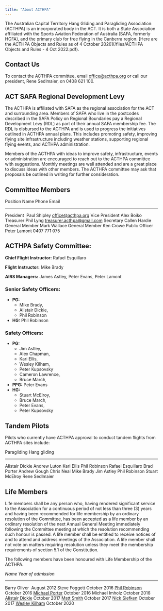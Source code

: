 ```yaml
---
title: "About ACTHPA"
---
```


The Australian Capital Territory Hang Gliding and Paragliding Association (ACTHPA) is an incorporated body in the ACT.
It is both a State Association affiliated with the Sports Aviation Federation of Australia (SAFA, formerly HGFA), and the primary club for free flying in the Canberra region.
[Here are the ACTHPA Objects and Rules as of 4 October 2020](/files/ACTHPA Objects and Rules - 4 Oct 2022.pdf).

## Contact Us

To contact the ACTHPA committee, email office@acthpa.org or call our president, Rene Sedlmaier, on 0408 621 100.

## ACT SAFA Regional Development Levy

The ACTHPA is affiliated with SAFA as the regional association for the ACT and surrounding area.
Members of SAFA who live in the postcodes described in the SAFA Policy on Regional Boundaries pay a Regional Development Levy (RDL) as part of their annual SAFA membership fee.
The RDL is disbursed to the ACTHPA and is used to progress the initiatives outlined in ACTHPA annual plans.
This includes promoting safety, improving flying site infrastructure including weather stations, supporting regional flying events, and ACTHPA administration.

Members of the ACTHPA with ideas to improve safety, infrastructure, events or administration are encouraged to reach out to the ACTHPA committee with suggestions.
Monthly meetings are well attended and are a great place to discuss ideas with other members.
The ACTHPA committee may ask that proposals be outlined in writing for further consideration.

## Committee Members

Position                 Name               Phone             Email
---------------          -----------------  ----------------- ---------------------------
President                Paul Shipley                         office@acthpa.org
Vice President           Alex Boiko
Treasurer                Phil Lyng                            treasurer.acthpa@gmail.com
Secretary                Callen Hardie
General Member           Mark Wallace
General Member           Ken Crowe
Public Officer           Peter Lamont       0407 771 075

## ACTHPA Safety Committee:

**Chief Flight Instructor:** Rafael Esquillaro

**Flight Instructor:** Mike Brady

**AIRS Managers:** James Astley, Peter Evans, Peter Lamont


### Senior Safety Officers:

- **PG:**
    - Mike Brady,
    - Alistair Dickie,
    - Phil Robinson
- **HG:** Phil Robinson

### Safety Officers:

- **PG:**
    - Jim Astley,
    - Alex Chapman,
    - Kari Ellis,
    - Wesley Kilham,
    - Peter Kupsovsky
    - Cameron Lawrence,
    - Bruce March,
- **PPG:** Peter Evans
- **HG:**
    - Stuart McElroy,
    - Bruce March,
    - Peter Evans,
    - Peter Kupsovsky

## Tandem Pilots

Pilots who currently have ACTHPA approval to conduct tandem flights from
ACTHPA sites include:

  Paragliding         Hang gliding
 ------------------- --------------
 Alistair Dickie     Andrew Luton
 Kari Ellis          Phil Robinson
 Rafael Esquillaro   Brad Porter
 Andrew Gough
 Chris Neal
 Mike Brady
 Jim Astley
 Phil Robinson
 Stuart McElroy
 Rene Sedlmaier

## Life Members

Life members shall be any person who, having rendered significant service to the Association for a continuous period of not less than three (3) years and having been recommended for life membership by an ordinary resolution of the Committee, has been accepted as a life member by an ordinary resolution of the next Annual General Meeting immediately following the Committee meeting at which the resolution recommending such honour is passed.
A life member shall be entitled to receive notices of and to attend and address meetings of the Association.
A life member shall not vote on matters requiring resolution unless they meet the membership requirements of section 5.1 of the Constitution.

The following members have been honoured with Life Membership of the
ACTHPA.

 *Name*                                         *Year of admission*
--------------------                           ---------------------
Barry Oliver                                   August 2012
Steve Foggett                                  October 2016
[Phil Robinson](Phil-Robinson)                 October 2016
[Michael Porter](Michael-Porter)               October 2016
Michael Imholz                                 October 2016
[Alistair Dickie](Alistair-Dickie)             October 2017
[Matt Smith](Matt-Smith)                       October 2017
[Nick Siefken](Nick-Siefken)                   October 2017
[Wesley Kilham](Wesley-Kilham)                 October 2020
